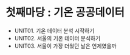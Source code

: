 <h1> 첫째마당 : 기온 공공데이터</h1>   

* UNIT01. 기온 데이터 분석 시작하기
* UNIT02. 서울의 기온 데이터 분석하기
* UNIT03. 서울이 가장 더웠던 날은 언제였을까
  

